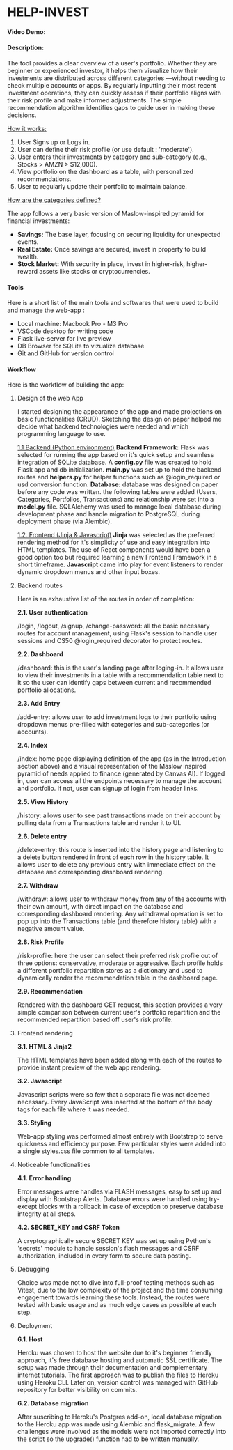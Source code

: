 # HELP-INVEST

#### Video Demo: <URL HERE>

#### Description:

The tool provides a clear overview of a user's portfolio. Whether they are beginner or experienced investor, it helps them visualize how their investments are distributed across different categories —without needing to check multiple accounts or apps. By regularly inputting their most recent investment operations, they can quickly assess if their portfolio aligns with their risk profile and make informed adjustments. The simple recommendation algorithm identifies gaps to guide user in making these decisions.

<ins>How it works:</ins>

1. User Signs up or Logs in.
2. User can define their risk profile (or use default : 'moderate').
3. User enters their investments by category and sub-category (e.g., Stocks > AMZN > $12,000).
4. View portfolio on the dashboard as a table, with personalized recommendations.
5. User to regularly update their portfolio to maintain balance.

<ins>How are the categories defined?</ins>

The app follows a very basic version of Maslow-inspired pyramid for financial investments:

- **Savings:** The base layer, focusing on securing liquidity for unexpected events.
- **Real Estate:** Once savings are secured, invest in property to build wealth.
- **Stock Market:** With security in place, invest in higher-risk, higher-reward assets like stocks or cryptocurrencies.

#### Tools

Here is a short list of the main tools and softwares that were used to build and manage the web-app :

- Local machine: Macbook Pro - M3 Pro
- VSCode desktop for writing code
- Flask live-server for live preview
- DB Browser for SQLite to vizualize database
- Git and GitHub for version control

#### Workflow

Here is the workflow of building the app:

1. Design of the web App

   I started designing the appearance of the app and made projections on basic functionalities (CRUD). Sketching the design on paper helped me decide what backend technologies were needed and which programming language to use.

   <ins>1.1 Backend (Python environment)</ins>
   **Backend Framework:** Flask was selected for running the app based on it's quick setup and seamless integration of SQLite database. A **config.py** file was created to hold Flask app and db initialization. **main.py** was set up to hold the backend routes and **helpers.py** for helper functions such as @login_required or usd conversion function.
   **Database:** database was designed on paper before any code was written. the following tables were added (Users, Categories, Portfolios, Transactions) and relationship were set into a **model.py** file. SQLAlchemy was used to manage local database during development phase and handle migration to PostgreSQL during deployment phase (via Alembic).

   <ins>1.2. Frontend (Jinja & Javascript)</ins>
   **Jinja** was selected as the preferred rendering method for it's simplicity of use and easy integration into HTML templates. The use of React components would have been a good option too but required learning a new Frontend Framework in a short timeframe.
   **Javascript** came into play for event listeners to render dynamic dropdown menus and other input boxes.

2. Backend routes

   Here is an exhaustive list of the routes in order of completion:

   **2.1. User authentication**

   /login, /logout, /signup, /change-password: all the basic necessary routes for account management, using Flask's session to handle user sessions and CS50 @login_required decorator to protect routes.

   **2.2. Dashboard**

   /dashboard: this is the user's landing page after loging-in. It allows user to view their investments in a table with a recommendation table next to it so the user can identify gaps between current and recommended portfolio allocations.

   **2.3. Add Entry**

   /add-entry: allows user to add investment logs to their portfolio using dropdown menus pre-filled with categories and sub-categories (or accounts).

   **2.4. Index**

   /index: home page displaying definition of the app (as in the Introduction section above) and a visual representation of the Maslow inspired pyramid of needs applied to finance (generated by Canvas AI). If logged in, user can access all the endpoints necessary to manage the account and portfolio. If not, user can signup of login from header links.

   **2.5. View History**

   /history: allows user to see past transactions made on their account by pulling data from a Transactions table and render it to UI.

   **2.6. Delete entry**

   /delete-entry: this route is inserted into the history page and listening to a delete button rendered in front of each row in the history table. It allows user to delete any previous entry with immediate effect on the database and corresponding dashboard rendering.

   **2.7. Withdraw**

   /withdraw: allows user to withdraw money from any of the accounts with their own amount, with direct impact on the database and corresponding dashboard rendering. Any withdrawal operation is set to pop up into the Transactions table (and therefore history table) with a negative amount value.

   **2.8. Risk Profile**

   /risk-profile: here the user can select their preferred risk profile out of three options: conservative, moderate or aggressive. Each profile holds a different portfolio repartition stores as a dictionary and used to dynamically render the recommendation table in the dashboard page.

   **2.9. Recommendation**

   Rendered with the dashboard GET request, this section provides a very simple comparison between current user's portfolio repartition and the recommended repartition based off user's risk profile.

3. Frontend rendering

   **3.1. HTML & Jinja2**

   The HTML templates have been added along with each of the routes to provide instant preview of the web app rendering.

   **3.2. Javascript**

   Javascript scripts were so few that a separate file was not deemed necessary. Every JavaScript was inserted at the bottom of the body tags for each file where it was needed.

   **3.3. Styling**

   Web-app styling was performed almost entirely with Bootstrap to serve quickness and efficiency purpose. Few particular styles were added into a single styles.css file common to all templates.

4. Noticeable functionalities

   **4.1. Error handling**

   Error messages were handles via FLASH messages, easy to set up and display with Bootstrap Alerts.
   Database errors were handled using try-except blocks with a rollback in case of exception to preserve database integrity at all steps.

   **4.2. SECRET_KEY and CSRF Token**

   A cryptographically secure SECRET KEY was set up using Python's 'secrets' module to handle session's flash messages and CSRF authorization, included in every form to secure data posting.

5. Debugging

   Choice was made not to dive into full-proof testing methods such as Vitest, due to the low complexity of the project and the time consuming engagement towards learning these tools.
   Instead, the routes were tested with basic usage and as much edge cases as possible at each step.

6. Deployment

   **6.1. Host**

   Heroku was chosen to host the website due to it's beginner friendly approach, it's free database hosting and automatic SSL certificate. The setup was made through their documentation and complementary internet tutorials.
   The first approach was to publish the files to Heroku using Heroku CLI. Later on, version control was managed with GitHub repository for better visibility on commits.

   **6.2. Database migration**

   After suscribing to Heroku's Postgres add-on, local database migration to the Heroku app was made using Alembic and flask_migrate. A few challenges were involved as the models were not imported correctly into the script so the upgrade() function had to be written manually.
